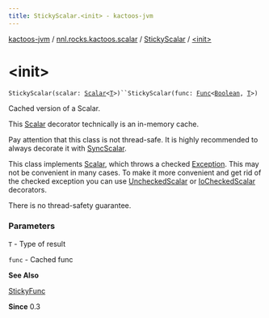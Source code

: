 ```yaml
---
title: StickyScalar.<init> - kactoos-jvm
---
```


[kactoos-jvm](../../index.html) / [nnl.rocks.kactoos.scalar](../index.html) / [StickyScalar](index.html) / [&lt;init&gt;](./-init-.html)

# &lt;init&gt;

`StickyScalar(scalar: `[`Scalar`](../../nnl.rocks.kactoos/-scalar/index.html)`<`[`T`](index.html#T)`>)``StickyScalar(func: `[`Func`](../../nnl.rocks.kactoos/-func/index.html)`<`[`Boolean`](https://kotlinlang.org/api/latest/jvm/stdlib/kotlin/-boolean/index.html)`, `[`T`](index.html#T)`>)`

Cached version of a Scalar.

This [Scalar](../../nnl.rocks.kactoos/-scalar/index.html) decorator technically is an in-memory
cache.

Pay attention that this class is not thread-safe. It is highly
recommended to always decorate it with [SyncScalar](../-sync-scalar/index.html).

This class implements [Scalar](../../nnl.rocks.kactoos/-scalar/index.html), which throws a checked
[Exception](https://kotlinlang.org/api/latest/jvm/stdlib/kotlin/-exception/index.html). This may not be convenient in many cases. To make
it more convenient and get rid of the checked exception you can
use [UncheckedScalar](../-unchecked-scalar/index.html) or [IoCheckedScalar](../-io-checked-scalar/index.html) decorators.

There is no thread-safety guarantee.

### Parameters

`T` - Type of result

`func` - Cached func

**See Also**

[StickyFunc](../../nnl.rocks.kactoos.func/-sticky-func/index.html)

**Since**
0.3

